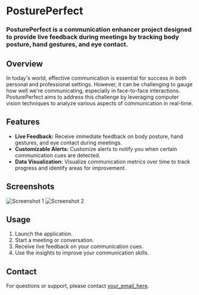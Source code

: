 # PosturePerfect 

### PosturePerfect is a communication enhancer project designed to provide live feedback during meetings by tracking body posture, hand gestures, and eye contact. 

## Overview

In today's world, effective communication is essential for success in both personal and professional settings. However, it can be challenging to gauge how well we're communicating, especially in face-to-face interactions. PosturePerfect aims to address this challenge by leveraging computer vision techniques to analyze various aspects of communication in real-time.

## Features

- **Live Feedback:** Receive immediate feedback on body posture, hand gestures, and eye contact during meetings.
- **Customizable Alerts:** Customize alerts to notify you when certain communication cues are detected.
- **Data Visualization:** Visualize communication metrics over time to track progress and identify areas for improvement.

## Screenshots

![Screenshot 1](https://github.com/Manav-khadka/PosturePerfect/blob/ea3cd1b1423f5810d3c1ba15438d5aa96049a007/Screenshot%202023-06-03%20214727.png)
![Screenshot 2](https://github.com/Manav-khadka/PosturePerfect/blob/ea3cd1b1423f5810d3c1ba15438d5aa96049a007/Screenshot%202023-06-04%20115514.png)

## Usage

1. Launch the application.
2. Start a meeting or conversation.
3. Receive live feedback on your communication cues.
4. Use the insights to improve your communication skills.

## Contact

For questions or support, please contact [your_email_here](mailto:your_email@example.com).

